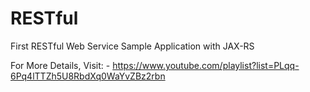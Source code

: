 # RESTful

First RESTful Web Service Sample Application with JAX-RS

For More Details, Visit: - https://www.youtube.com/playlist?list=PLqq-6Pq4lTTZh5U8RbdXq0WaYvZBz2rbn 
